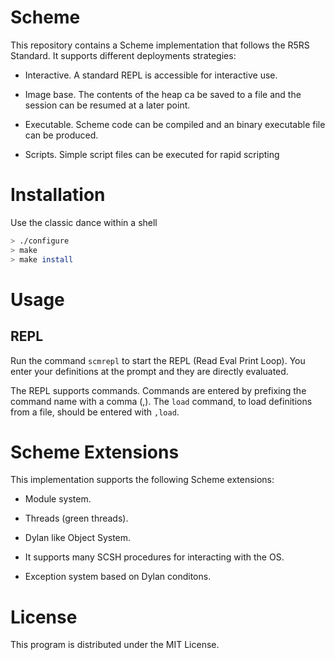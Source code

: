 # Scheme

This repository contains a Scheme implementation that follows the R5RS
Standard. It supports different deployments strategies:

* Interactive. A standard REPL is accessible for interactive use.

* Image base. The contents of the heap ca be saved to a file and the
  session can be resumed at a later point.

* Executable. Scheme code can be compiled and an binary executable
  file can be produced.

* Scripts. Simple script files can be executed for rapid scripting

# Installation

Use the classic dance within a shell

```bash
> ./configure
> make
> make install
```

# Usage

## REPL

Run the command `scmrepl` to start the REPL (Read Eval Print
Loop). You enter your definitions at the prompt and they are directly
evaluated.

The REPL supports commands. Commands are entered by prefixing the
command name with a comma (,). The `load` command, to load definitions
from a file, should be entered with `,load`.

# Scheme Extensions

This implementation supports the following Scheme extensions:

* Module system.

* Threads (green threads).

* Dylan like Object System. 

* It supports many SCSH procedures for interacting with the OS.

* Exception system based on Dylan conditons.

# License

This program is distributed under the MIT License.
